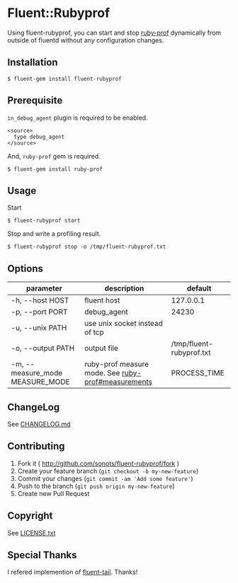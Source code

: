 # Fluent::Rubyprof

Using fluent-rubyprof, you can start and stop [ruby-prof](https://github.com/ruby-prof/ruby-prof) dynamically from outside of fluentd without any configuration changes.

## Installation

```
$ fluent-gem install fluent-rubyprof
```

## Prerequisite

`in_debug_agent` plugin is required to be enabled.

```
<source>
  type debug_agent
</source>
```

And, `ruby-prof` gem is required. 

```
$ fluent-gem install ruby-prof
```

## Usage

Start

```
$ fluent-rubyprof start
```

Stop and write a profiling result.

```
$ fluent-rubyprof stop -o /tmp/fluent-rubyprof.txt
```

## Options

|parameter|description|default|
|---|---|---|
|-h, --host HOST|fluent host|127.0.0.1|
|-p, --port PORT|debug_agent|24230|
|-u, --unix PATH|use unix socket instead of tcp||
|-o, --output PATH|output file|/tmp/fluent-rubyprof.txt|
|-m, --measure_mode MEASURE_MODE|ruby-prof measure mode. See [ruby-prof#measurements](https://github.com/ruby-prof/ruby-prof#measurements)|PROCESS_TIME|

## ChangeLog

See [CHANGELOG.md](./CHANGELOG.md)

## Contributing

1. Fork it ( http://github.com/sonots/fluent-rubyprof/fork )
2. Create your feature branch (`git checkout -b my-new-feature`)
3. Commit your changes (`git commit -am 'Add some feature'`)
4. Push to the branch (`git push origin my-new-feature`)
5. Create new Pull Request

## Copyright

See [LICENSE.txt](./LICENSE.txt)

## Special Thanks

I refered implemention of [fluent-tail](https://github.com/choplin/fluent-tail). Thanks!
